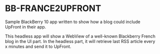 BB-FRANCE2UPFRONT	
======

Sample BlackBerry 10 app written to show how a blog could include UpFront in their app.

This headless app will show a WebView of a well-known Blackberry French blog in the UI part.
In the headless part, it will retrieve last RSS article every x minutes and send it to UpFront.